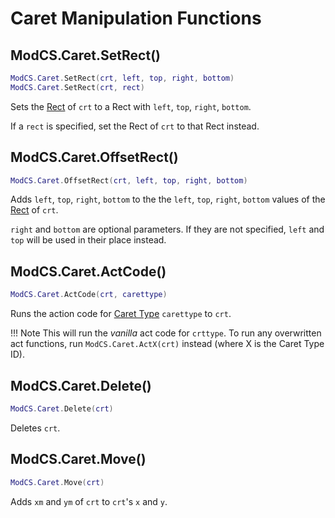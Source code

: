 # Caret Manipulation Functions

## ModCS.Caret.SetRect()

```lua
ModCS.Caret.SetRect(crt, left, top, right, bottom)
ModCS.Caret.SetRect(crt, rect)
```

Sets the [Rect](/api/drawing/rect/) of `crt` to a Rect with `left`, `top`, `right`, `bottom`.

If a `rect` is specified, set the Rect of `crt` to that Rect instead.

## ModCS.Caret.OffsetRect()

```lua
ModCS.Caret.OffsetRect(crt, left, top, right, bottom)
```

Adds `left`, `top`, `right`, `bottom` to the the `left`, `top`, `right`, `bottom` values of the [Rect](/api/drawing/rect/) of `crt`.

`right` and `bottom` are optional parameters. If they are not specified, `left` and `top` will be used in their place instead.

## ModCS.Caret.ActCode()

```lua
ModCS.Caret.ActCode(crt, carettype)
```

Runs the action code for [Caret Type](/api/objects/caret/id/) `carettype` to `crt`.

!!! Note
	This will run the *vanilla* act code for `crttype`. To run any overwritten act functions, run `ModCS.Caret.ActX(crt)` instead (where X is the Caret Type ID). 

## ModCS.Caret.Delete()

```lua
ModCS.Caret.Delete(crt)
```

Deletes `crt`.

## ModCS.Caret.Move()

```lua
ModCS.Caret.Move(crt)
```

Adds `xm` and `ym` of `crt` to `crt`'s `x` and `y`. 
